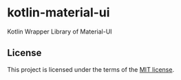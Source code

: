 # kotlin-material-ui
Kotlin Wrapper Library of Material-UI

## License

This project is licensed under the terms of the
[MIT license](/LICENSE).
